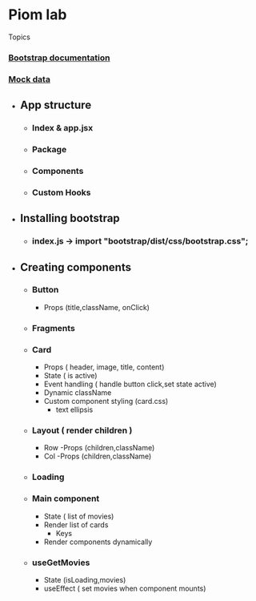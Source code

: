 # Piom lab
Topics

### [Bootstrap documentation](https://getbootstrap.com/docs/5.3/getting-started/introduction/)
### [Mock data](https://www.mockaroo.com/)

- ## App structure
  - ### Index & app.jsx
  - ### Package
  - ### Components
  - ### Custom Hooks
- ## Installing bootstrap
  - ### index.js ->  import "bootstrap/dist/css/bootstrap.css";
- ## Creating components
  - ### Button
    - Props (title,className, onClick)
  - ### Fragments
  - ### Card
    - Props ( header, image, title, content)
    - State ( is active)
    - Event handling ( handle button click,set state active)
    - Dynamic className
    - Custom component styling (card.css)
      - text ellipsis
  - ### Layout ( render children )
    - Row
      -Props (children,className)
    - Col
      -Props (children,className)
  - ### Loading
  - ### Main component
    - State ( list of movies)
    - Render list of cards
      - Keys
    - Render components dynamically
  - ### useGetMovies
    - State (isLoading,movies)
    - useEffect ( set movies when component mounts)

